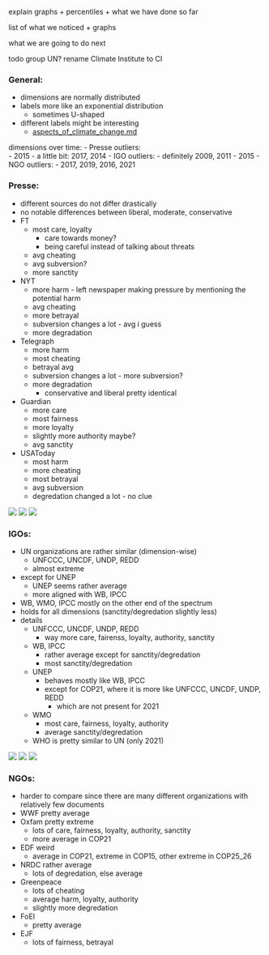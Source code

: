 
explain graphs + percentiles + what we have done so far

list of what we noticed + graphs

what we are going to do next

todo 
    group UN?
    rename Climate Institute to CI


### General:
+ dimensions are normally distributed
+ labels more like an exponential distribution
    + sometimes U-shaped
+ different labels might be interesting
    + [aspects_of_climate_change.md](../aspects_of_climate_change.md)

dimensions over time:
    - Presse outliers:  
        - 2015
        - a little bit: 2017, 2014
    - IGO outliers:
        - definitely 2009, 2011
        - 2015
    - NGO outliers:
        - 2017, 2019, 2016, 2021

### Presse:
+ different sources do not differ drastically
+ no notable differences between liberal, moderate, conservative
+ FT 
    + most care, loyalty
        + care towards money?
        + being careful instead of talking about threats
    + avg cheating
    + avg subversion?
    + more sanctity  
+ NYT
   + more harm - left newspaper making pressure by mentioning the potential harm
   + avg cheating
   + more betrayal
   + subversion changes a lot - avg i guess
   + more degradation
+ Telegraph
    + more harm
    + most cheating
    + betrayal avg
    + subversion changes a lot - more subversion?
    + more degradation
        + conservative and liberal pretty identical
+ Guardian
    + more care
    + most fairness
    + more loyalty
    + slightly more authority maybe?
    + avg sanctity
+ USAToday
    + most harm
    + more cheating
    + most betrayal
    + avg subversion
    + degredation changed a lot - no clue

![](./plots/Presse_COP15_comparison.png)
![](./plots/Presse_COP21_comparison.png)
![](./plots/Presse_COP25_26_comparison.png)

### IGOs:
+ UN organizations are rather similar (dimension-wise)
    + UNFCCC, UNCDF, UNDP, REDD 
    + almost extreme
+ except for UNEP
    + UNEP seems rather average
    + more aligned with WB, IPCC
+ WB, WMO, IPCC mostly on the other end of the spectrum
+ holds for all dimensions (sanctity/degredation slightly less)
+ details
    + UNFCCC, UNCDF, UNDP, REDD
        + way more care, fairenss, loyalty, authority, sanctity
    + WB, IPCC
        + rather average except for sanctity/degredation
        + most sanctity/degredation
    + UNEP
        + behaves mostly like WB, IPCC
        + except for COP21, where it is more like UNFCCC, UNCDF, UNDP, REDD
            + which are not present for 2021
    + WMO
        + most care, fairness, loyalty, authority
        + average sanctity/degredation
    + WHO is pretty similar to UN (only 2021)

![](./plots/IGO_COP15_comparison.png)
![](./plots/IGO_COP21_comparison.png)
![](./plots/IGO_COP25_26_comparison.png)

### NGOs:
+ harder to compare since there are many different organizations with relatively few documents
+ WWF pretty average
+ Oxfam pretty extreme
    + lots of care, fairness, loyalty, authority, sanctity
    + more average in COP21
+ EDF weird
    + average in COP21, extreme in COP15, other extreme in COP25_26
+ NRDC rather average
    + lots of degredation, else average
+ Greenpeace
    + lots of cheating
    + average harm, loyalty, authority
    + slightly more degredation
+ FoEI
    + pretty average
+ EJF
    + lots of fairness, betrayal

